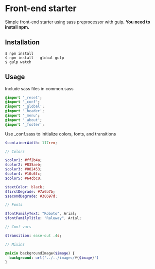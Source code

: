 # Front-end starter

Simple front-end starter using sass preprocessor with gulp. **You need to install npm.**

## Installation

~~~
$ npm install
$ npm install --global gulp
$ gulp watch
~~~

## Usage

Include sass files in common.sass
~~~ sass
@import '_reset';
@import '_conf';
@import '_global';
@import '_header';
@import '_menu';
@import '_about';
@import '_footer';
~~~

Use _conf.sass to initialize colors, fonts, and transitions
~~~ sass
$containerWidth: 117rem;

// Colors

$color1: #ff2b4a;
$color2: #835aeb;
$color3: #002453;
$color4: #10c6fc;
$color5: #64cbc0;

$textColor: black;
$firstDegrade: #7a6b7b;
$secondDegrade: #30697d;

// Fonts

$fontFamilyText: "Roboto", Arial;
$fontFamilyTitle: "Raleway", Arial;

// Conf vars

$transition: ease-out .4s;

// Mixins

@mixin backgroundImage($image) {
  background: url('../../images/#{$image}')
}
~~~
